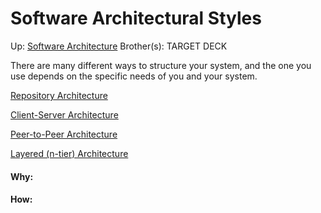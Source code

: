 # Software Architectural Styles

Up: [Software Architecture](software_architecture)
Brother(s):
TARGET DECK

There are many different ways to structure your system, and the one you use depends on the specific needs of you and your system.

[Repository Architecture](repository_architecture)

[Client-Server Architecture](client-server_architecture)

[Peer-to-Peer Architecture](peer-to-peer_architecture)

[Layered (n-tier) Architecture](layered_(n-tier)_architecture)





























#### Why:
#### How:









